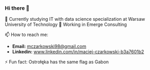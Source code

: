 ### Hi there 👋

🌱 Currently studying IT with data science specialization at Warsaw University of Technology
👯 Working in Emerge Consulting

📫 How to reach me: 
- **Email:** mczarkowski98@gmail.com
- **Linkedin:** www.linkedin.com/in/maciej-czarkowski-b3a7601b2

⚡ Fun fact: Ostrołęka has the same flag as Gabon

